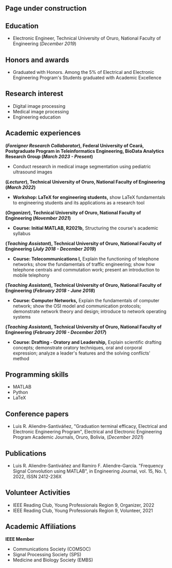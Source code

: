 ## Page under construction

## Education 
- Electronic Engineer, Technical University of Oruro, National Faculty of Engineering (_December 2019_)

## Honors and awards
- Graduated with Honors. Among the 5% of Electrical and Electronic Engineering Program's Students graduated with Academic Excellence

## Research interest
- Digital image processing
- Medical image processing
- Engineering education

## Academic experiences
**(_Foreigner Research Collaborator_), Federal University of Ceará, Postgraduate Program in Teleinformatics Engineering, BioData Analytics Research Group (_March 2023 - Present_)**
- Conduct research in medical image segmentation using pediatric ultrasound images

**(_Lecturer_), Technical University of Oruro, National Faculty of Engineering (_March 2022_)**
- **Workshop: LaTeX for engineering students,** show LaTeX fundamentals to engineering students and its applications as a research tool

**(_Organizer_), Technical University of Oruro, National Faculty of Engineering (_November 2021_)**
- **Course: Initial MATLAB, R2021b,** Structuring the course's academic syllabus

**(_Teaching Assistant_), Technical University of Oruro, National Faculty of Engineering (_July 2018 - December 2019_)**
- **Course: Telecommunications I,** Explain the functioning of telephone networks; show the fundamentals of traffic engineering; show how telephone centrals and commutation work; present an introduction to mobile telephony

**(_Teaching Assistant_), Technical University of Oruro, National Faculty of Engineering (_February 2018 - June 2018_)**
- **Course: Computer Networks,** Explain the fundamentals of computer network; show the OSI model and communication protocols; demonstrate network theory and design; introduce to network operating systems

**(_Teaching Assistant_), Technical University of Oruro, National Faculty of Engineering (_February 2016 - December 2017_)**
- **Course: Drafting - Oratory and Leadership,** Explain scientific drafting concepts; demonstrate oratory techniques, oral and corporal expression; analyze a leader's features and the solving conflicts' method

## Programming skills 
- MATLAB
- Python
- LaTeX

## Conference papers
- Luis R. Aliendre-Santiváñez, "Graduation terminal efficacy, Electrical and Electronic Engineering Program", Electrical and Electronic Engineering Program Academic Journals, Oruro, Bolivia, (_December 2021_)

## Publications
- Luis R. Aliendre-Santiváñez and Ramiro F. Aliendre-García. "Frequency Signal Convolution using MATLAB", in Engineering Journal, vol. 15, No. 1, 2022, ISSN 2412-236X

## Volunteer Activities
- IEEE Reading Club, Young Professionals Region 9, Organizer, 2022
- IEEE Reading Club, Young Professionals Region 9, Volunteer, 2021

## Academic Affiliations
**IEEE Member**
  - Communications Society (COMSOC)
  - Signal Processing Society (SPS)
  - Medicine and Biology Society (EMBS)

